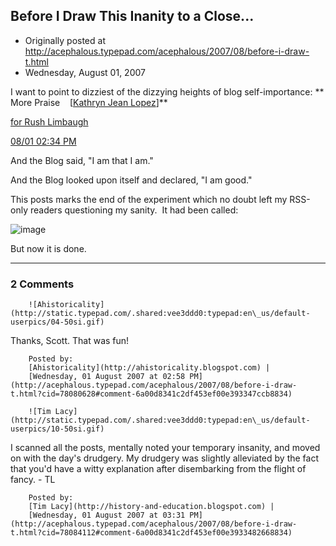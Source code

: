 ## Before I Draw This Inanity to a Close...

 * Originally posted at http://acephalous.typepad.com/acephalous/2007/08/before-i-draw-t.html
 * Wednesday, August 01, 2007



I want to point to dizziest of the dizzying heights of blog self-importance:
**
More Praise
   [[Kathryn Jean Lopez](mailto:%!b(MISSING)lope%!a(MISSING)%!n(MISSING)%74%!o(MISSING)%!e(MISSING)al%!e(MISSING)vi%77%!e(MISSING)%6fm)]**

[for Rush Limbaugh](http://corner.nationalreview.com/)  

[08/01 02:34 PM](http://corner.nationalreview.com/post/?q=MzNmMDc2MjZkNDgzYTllM2M0MjY0ZDk0MDcyMjJiOTU=)

And the Blog said, "I am that I am."  

And the Blog looked upon itself and declared, "I am good."  

This posts marks the end of the experiment which no doubt left my RSS-only readers questioning my sanity.  It had been called:

![image](http://acephalous.typepad.com/photos/uncategorized/2007/08/01/thecorneredbanner5upload2.jpg)

But now it is done.

		

* * *

### 2 Comments 

		

                
[]()

	

		![Ahistoricality](http://static.typepad.com/.shared:vee3ddd0:typepad:en\_us/default-userpics/04-50si.gif)
	

	

		

Thanks, Scott. That was fun!

	

		Posted by:
		[Ahistoricality](http://ahistoricality.blogspot.com) |
		[Wednesday, 01 August 2007 at 02:58 PM](http://acephalous.typepad.com/acephalous/2007/08/before-i-draw-t.html?cid=78080628#comment-6a00d8341c2df453ef00e393347ccb8834)

[]()

	

		![Tim Lacy](http://static.typepad.com/.shared:vee3ddd0:typepad:en\_us/default-userpics/10-50si.gif)
	

	

		

I scanned all the posts, mentally noted your temporary insanity, and moved on with the day's drudgery. My drudgery was slightly alleviated by the fact that you'd have a witty explanation after disembarking from the flight of fancy. - TL

	

		Posted by:
		[Tim Lacy](http://history-and-education.blogspot.com) |
		[Wednesday, 01 August 2007 at 03:31 PM](http://acephalous.typepad.com/acephalous/2007/08/before-i-draw-t.html?cid=78084112#comment-6a00d8341c2df453ef00e3933482668834)

		

        